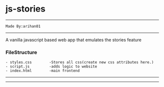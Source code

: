 # js-stories
---
```
Made By:arihan01
```
---

A vanilla javascript based web app that emulates the stories feature

### FileStructure
```
- styles.css        -Stores all css(create new css attributes here.)
- script.js         -adds logic to website
- index.html        -main frontend
```
---
---
